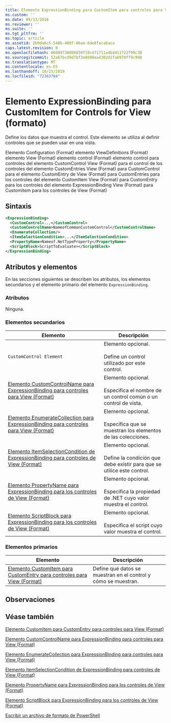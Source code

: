 ```yaml
---
title: Elemento ExpressionBinding para CustomItem para controles para View (Format) | Microsoft Docs
ms.custom: ''
ms.date: 09/13/2016
ms.reviewer: ''
ms.suite: ''
ms.tgt_pltfrm: ''
ms.topic: article
ms.assetid: 2b9da6c5-548b-480f-86ae-6de6fecabaca
caps.latest.revision: 8
ms.openlocfilehash: 06089730008839f18c471711a4b4411722f99c38
ms.sourcegitcommit: 52a67bcd9d7bf3e8600ea4302d1fa8970ff9c998
ms.translationtype: MT
ms.contentlocale: es-ES
ms.lasthandoff: 10/15/2019
ms.locfileid: "72363784"
---
```

# <a name="expressionbinding-element-for-customitem-for-controls-for-view-format"></a>Elemento ExpressionBinding para CustomItem for Controls for View (formato)

Define los datos que muestra el control. Este elemento se utiliza al definir controles que se pueden usar en una vista.

Elemento Configuration (Format) elemento ViewDefinitions (Format) elemento View (Format) elemento control (Format) elemento control para controles del elemento CustomControl View (Format) para el control de los controles del elemento CustomEntries View (Format) para CustomControl para el elemento CustomEntry de View (Format) para CustomEntries para los controles del elemento CustomItem View (Format) para CustomEntry para los controles del elemento ExpressionBinding View (Format) para CustomItem para los controles de View (Format)

## <a name="syntax"></a>Sintaxis

```xml
<ExpressionBinding>
  <CustomControl>...</CustomControl>
  <CustomControlName>NameofCommonCustomControl</CustomControlName>
  <EnumerateCollection/>
  <ItemSelectionCondition>...</ItemSelectionCondition>
  <PropertyName>Nameof.NetTypeProperty</PropertyName>
  <ScriptBlock>ScriptToEvaluate></ScriptBlock>
</ExpressionBinding>
```

## <a name="attributes-and-elements"></a>Atributos y elementos

En las secciones siguientes se describen los atributos, los elementos secundarios y el elemento primario del elemento `ExpressionBinding`.

### <a name="attributes"></a>Atributos

Ninguna.

### <a name="child-elements"></a>Elementos secundarios

|Elemento|Descripción|
|-------------|-----------------|
|`CustomControl Element`|Elemento opcional.<br /><br /> Define un control utilizado por este control.|
|[Elemento CustomControlName para ExpressionBinding para controles para View (Format)](./customcontrolname-element-for-expressionbinding-for-controls-for-view-format.md)|Elemento opcional.<br /><br /> Especifica el nombre de un control común o un control de vista.|
|[Elemento EnumerateCollection para ExpressionBinding para controles para View (Format)](./enumeratecollection-element-for-expressionbinding-for-controls-for-view-format.md)|Elemento opcional.<br /><br /> Especifica que se muestran los elementos de las colecciones.|
|[Elemento ItemSelectionCondition de ExpressionBinding para controles de View (Format)](./itemselectioncondition-element-for-expressionbinding-for-controls-for-view-format.md)|Elemento opcional.<br /><br /> Define la condición que debe existir para que se utilice este control.|
|[Elemento PropertyName para ExpressionBinding para los controles de View (Format)](./propertyname-element-for-expressionbinding-for-controls-for-view-format.md)|Elemento opcional.<br /><br /> Especifica la propiedad de .NET cuyo valor muestra el control.|
|[Elemento ScriptBlock para ExpressionBinding para los controles de View (Format)](./scriptblock-element-for-expressionbinding-for-controls-for-view-format.md)|Elemento opcional.<br /><br /> Especifica el script cuyo valor muestra el control.|

### <a name="parent-elements"></a>Elementos primarios

|Elemento|Descripción|
|-------------|-----------------|
|[Elemento CustomItem para CustomEntry para controles para View (Format)](./customitem-element-for-customentry-for-controls-for-view-format.md)|Define qué datos se muestran en el control y cómo se muestran.|

## <a name="remarks"></a>Observaciones

## <a name="see-also"></a>Véase también

[Elemento CustomItem para CustomEntry para controles para View (Format)](./customitem-element-for-customentry-for-controls-for-view-format.md)

[Elemento CustomControlName para ExpressionBinding para controles para View (Format)](./customcontrolname-element-for-expressionbinding-for-controls-for-view-format.md)

[Elemento EnumerateCollection para ExpressionBinding para controles para View (Format)](./enumeratecollection-element-for-expressionbinding-for-controls-for-view-format.md)

[Elemento ItemSelectionCondition de ExpressionBinding para controles de View (Format)](./itemselectioncondition-element-for-expressionbinding-for-controls-for-view-format.md)

[Elemento PropertyName para ExpressionBinding para los controles de View (Format)](./propertyname-element-for-expressionbinding-for-controls-for-view-format.md)

[Elemento ScriptBlock para ExpressionBinding para los controles de View (Format)](./scriptblock-element-for-expressionbinding-for-controls-for-view-format.md)

[Escribir un archivo de formato de PowerShell](./writing-a-powershell-formatting-file.md)
